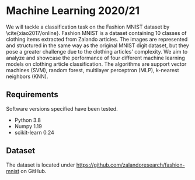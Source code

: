 # Machine Learning 2020/21

We will tackle a classification task on the Fashion MNIST dataset by \cite{xiao2017/online}. Fashion MNIST is a dataset containing 10 classes of clothing items extracted from Zalando articles. The images are represented and structured in the same way as the original MNIST digit dataset, but they pose a greater challenge due to the clothing articles' complexity. We aim to analyze and showcase the performance of four different machine learning models on clothing article classification. 
The algorithms are support vector machines (SVM), random forest, multilayer perceptron (MLP), k-nearest neighbors (KNN).

## Requirements

Software versions specified have been tested.

- Python 3.8
- Numpy 1.19
- scikit-learn 0.24

## Dataset

The dataset is located under https://github.com/zalandoresearch/fashion-mnist on GitHub.


